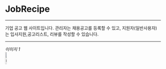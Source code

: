 # JobRecipe
* * *
기업 공고 웹 사이트입니다. 관리자는 채용공고를 등록할 수 있고, 지원자(일반사용자)는 입사지원,공고리스트, 리뷰를 작성할 수 있습니다.  
* * *
*이미지 1*   
<img src="/path/to/img.jpg" width="10%" height="10%" title="제목" alt="내용"></img>

